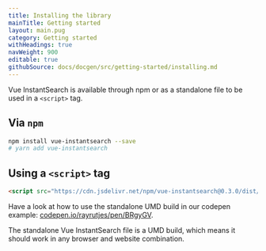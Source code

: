 ```yaml
---
title: Installing the library
mainTitle: Getting started
layout: main.pug
category: Getting started
withHeadings: true
navWeight: 900
editable: true
githubSource: docs/docgen/src/getting-started/installing.md
---
```


Vue InstantSearch is available through npm or as a standalone file to
be used in a `<script>` tag.

## Via `npm`

```sh
npm install vue-instantsearch --save
# yarn add vue-instantsearch
```

## Using a `<script>` tag

```html
<script src="https://cdn.jsdelivr.net/npm/vue-instantsearch@0.3.0/dist/vue-instantsearch.js"></script>
```

Have a look at how to use the standalone UMD build in our codepen example: [codepen.io/rayrutjes/pen/BRgyGV](https://codepen.io/rayrutjes/pen/BRgyGV).

The standalone Vue InstantSearch file is a UMD build, which means it should work in any browser and website combination.
